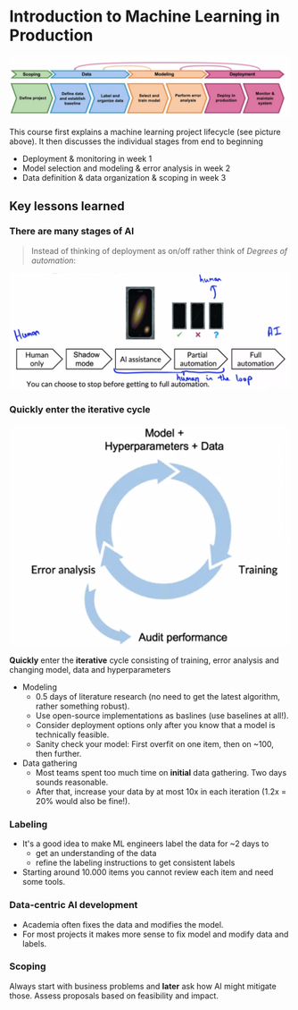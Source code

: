 

# Introduction to Machine Learning in Production

![image-20220206070840743](README.assets/image-20220206070840743.png)

This course first explains a machine learning project lifecycle (see picture above). It then discusses the individual stages from end to beginning

- Deployment & monitoring in week 1
- Model selection and modeling & error analysis in week 2
- Data definition & data organization & scoping in week 3



## Key lessons learned

### There are many stages of AI

> Instead of thinking of deployment as on/off rather think of *Degrees of automation*:

![image-20220206074842588](README.assets/image-20220206074842588.png)

### Quickly enter the iterative cycle

![image-20220207080427970](README.assets/image-20220207080427970-1644650268798.png)

**Quickly** enter the **iterative** cycle consisting of training, error analysis and changing model, data and hyperparameters

- Modeling
  - 0.5 days of literature research (no need to get the latest algorithm, rather something robust).
  - Use open-source implementations as baslines (use baselines at all!).
  - Consider deployment options only after you know that a model is technically feasible.
  - Sanity check your model: First overfit on one item, then on ~100, then further.
- Data gathering
  - Most teams spent too much time on **initial** data gathering. Two days sounds reasonable.
  - After that, increase your data by at most 10x in each iteration (1.2x = 20% would also be fine!).

### Labeling

- It's a good idea to make ML engineers label the data for ~2 days to
  - get an understanding of the data
  - refine the labeling instructions to get consistent labels
- Starting around 10.000 items you cannot review each item and need some tools.

### Data-centric AI development 

- Academia often fixes the data and modifies the model.
- For most projects it makes more sense to fix model and modify data and labels.

### Scoping

Always start with business problems and **later** ask how AI might mitigate those. Assess proposals  based on feasibility and impact.